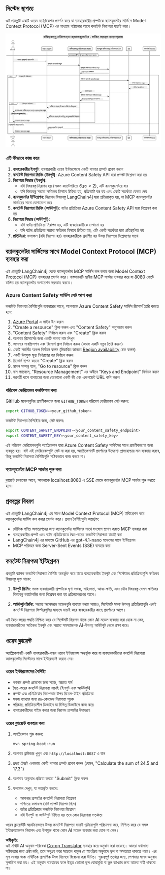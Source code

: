 <!--
CO_OP_TRANSLATOR_METADATA:
{
  "original_hash": "e5ea5e7582f70008ea9bec3b3820f20a",
  "translation_date": "2025-05-17T14:23:56+00:00",
  "source_file": "04-PracticalImplementation/samples/java/containerapp/README.md",
  "language_code": "bn"
}
-->
## সিস্টেম স্থাপত্য

এই প্রকল্পটি একটি ওয়েব অ্যাপ্লিকেশন প্রদর্শন করে যা ব্যবহারকারীর প্রম্পটকে ক্যালকুলেটর সার্ভিসে Model Context Protocol (MCP) এর মাধ্যমে পাঠানোর আগে কনটেন্ট নিরাপত্তা যাচাই করে।

![সিস্টেম স্থাপত্যের চিত্র](../../../../../../translated_images/plant.84b061907411570c4d69e747b3f5569a0783a9b3e7b81a8e0ffee5a0a459f312.bn.png)

### এটি কীভাবে কাজ করে

1. **ব্যবহারকারীর ইনপুট**: ব্যবহারকারী ওয়েব ইন্টারফেসে একটি গণনার প্রম্পট প্রবেশ করান
2. **কনটেন্ট নিরাপত্তা স্ক্রিনিং (ইনপুট)**: Azure Content Safety API দ্বারা প্রম্পট বিশ্লেষণ করা হয়
3. **নিরাপত্তা সিদ্ধান্ত (ইনপুট)**:
   - যদি বিষয়বস্তু নিরাপদ হয় (সকল ক্যাটেগরিতে তীব্রতা < 2), এটি ক্যালকুলেটরে যায়
   - যদি বিষয়বস্তু সম্ভাব্য ক্ষতিকর হিসাবে চিহ্নিত হয়, প্রক্রিয়াটি বন্ধ হয় এবং একটি সতর্কতা ফেরত দেয়
4. **ক্যালকুলেটর ইন্টিগ্রেশন**: নিরাপদ বিষয়বস্তু LangChain4j দ্বারা প্রক্রিয়াকৃত হয়, যা MCP ক্যালকুলেটর সার্ভারের সাথে যোগাযোগ করে
5. **কনটেন্ট নিরাপত্তা স্ক্রিনিং (আউটপুট)**: বটের প্রতিক্রিয়া Azure Content Safety API দ্বারা বিশ্লেষণ করা হয়
6. **নিরাপত্তা সিদ্ধান্ত (আউটপুট)**:
   - যদি বটের প্রতিক্রিয়া নিরাপদ হয়, এটি ব্যবহারকারীকে দেখানো হয়
   - যদি বটের প্রতিক্রিয়া সম্ভাব্য ক্ষতিকর হিসাবে চিহ্নিত হয়, এটি একটি সতর্কতা দ্বারা প্রতিস্থাপিত হয়
7. **প্রতিক্রিয়া**: ফলাফল (যদি নিরাপদ হয়) ব্যবহারকারীকে প্রদর্শিত হয় উভয় নিরাপত্তা বিশ্লেষণের সাথে

## ক্যালকুলেটর সার্ভিসের সাথে Model Context Protocol (MCP) ব্যবহার করা

এই প্রকল্পটি LangChain4j থেকে ক্যালকুলেটর MCP সার্ভিস কল করার জন্য Model Context Protocol (MCP) ব্যবহারের প্রদর্শন করে। বাস্তবায়নটি স্থানীয় MCP সার্ভার ব্যবহার করে যা 8080 পোর্টে চালিত হয় ক্যালকুলেটর অপারেশন সরবরাহ করতে।

### Azure Content Safety সার্ভিস সেট আপ করা

কনটেন্ট নিরাপত্তা বৈশিষ্ট্যগুলি ব্যবহারের আগে, আপনাকে Azure Content Safety সার্ভিস রিসোর্স তৈরি করতে হবে:

1. [Azure Portal](https://portal.azure.com) এ সাইন ইন করুন
2. "Create a resource" ক্লিক করুন এবং "Content Safety" অনুসন্ধান করুন
3. "Content Safety" নির্বাচন করুন এবং "Create" ক্লিক করুন
4. আপনার রিসোর্সের জন্য একটি অনন্য নাম লিখুন
5. আপনার সাবস্ক্রিপশন এবং রিসোর্স গ্রুপ নির্বাচন করুন (অথবা একটি নতুন তৈরি করুন)
6. একটি সমর্থিত অঞ্চল নির্বাচন করুন (বিস্তারিত জানতে [Region availability](https://azure.microsoft.com/en-us/global-infrastructure/services/?products=cognitive-services) চেক করুন)
7. একটি উপযুক্ত মূল্য নির্ধারণের স্তর নির্বাচন করুন
8. রিসোর্স স্থাপন করতে "Create" ক্লিক করুন
9. স্থাপন সম্পন্ন হলে, "Go to resource" ক্লিক করুন
10. বাম প্যানেলে, "Resource Management" এর অধীনে "Keys and Endpoint" নির্বাচন করুন
11. পরবর্তী ধাপে ব্যবহারের জন্য যেকোনো একটি কী এবং এন্ডপয়েন্ট URL কপি করুন

### পরিবেশ ভেরিয়েবল কনফিগার করা

GitHub মডেলগুলির প্রমাণীকরণের জন্য `GITHUB_TOKEN` পরিবেশ ভেরিয়েবল সেট করুন:
```sh
export GITHUB_TOKEN=<your_github_token>
```

কনটেন্ট নিরাপত্তা বৈশিষ্ট্যের জন্য, সেট করুন:
```sh
export CONTENT_SAFETY_ENDPOINT=<your_content_safety_endpoint>
export CONTENT_SAFETY_KEY=<your_content_safety_key>
```

এই পরিবেশ ভেরিয়েবলগুলি অ্যাপ্লিকেশন দ্বারা Azure Content Safety সার্ভিসের সাথে প্রমাণীকরণের জন্য ব্যবহৃত হয়। যদি এই ভেরিয়েবলগুলি সেট না করা হয়, অ্যাপ্লিকেশনটি প্রদর্শনের উদ্দেশ্যে প্লেসহোল্ডার মান ব্যবহার করবে, কিন্তু কনটেন্ট নিরাপত্তা বৈশিষ্ট্যগুলি সঠিকভাবে কাজ করবে না।

### ক্যালকুলেটর MCP সার্ভার শুরু করা

ক্লায়েন্ট চালানোর আগে, আপনাকে localhost:8080 এ SSE মোডে ক্যালকুলেটর MCP সার্ভার শুরু করতে হবে।

## প্রকল্পের বিবরণ

এই প্রকল্পটি LangChain4j এর সাথে Model Context Protocol (MCP) ইন্টিগ্রেশন করে ক্যালকুলেটর সার্ভিস কল করার প্রদর্শন করে। প্রধান বৈশিষ্ট্যগুলি অন্তর্ভুক্ত:

- মৌলিক গণিত অপারেশনের জন্য ক্যালকুলেটর সার্ভিসের সাথে সংযোগ স্থাপন করতে MCP ব্যবহার করা
- ব্যবহারকারীর প্রম্পট এবং বটের প্রতিক্রিয়াতে দ্বৈত-স্তরের কনটেন্ট নিরাপত্তা যাচাই করা
- LangChain4j এর মাধ্যমে GitHub এর gpt-4.1-nano মডেলের সাথে ইন্টিগ্রেশন
- MCP পরিবহন জন্য Server-Sent Events (SSE) ব্যবহার করা

## কনটেন্ট নিরাপত্তা ইন্টিগ্রেশন

প্রকল্পটি ব্যাপক কনটেন্ট নিরাপত্তা বৈশিষ্ট্য অন্তর্ভুক্ত করে যাতে ব্যবহারকারীর ইনপুট এবং সিস্টেমের প্রতিক্রিয়াগুলি ক্ষতিকর বিষয়বস্তু মুক্ত থাকে:

1. **ইনপুট স্ক্রিনিং**: সমস্ত ব্যবহারকারী প্রম্পটকে ঘৃণা বক্তব্য, সহিংসতা, আত্ম-ক্ষতি, এবং যৌন বিষয়বস্তু যেমন ক্ষতিকর বিষয়বস্তু ক্যাটেগরির জন্য বিশ্লেষণ করা হয় প্রক্রিয়াকরণের আগে।

2. **আউটপুট স্ক্রিনিং**: সম্ভাব্য অসেন্সরড মডেলগুলি ব্যবহার করার সময়ও, সিস্টেমটি সমস্ত উত্পন্ন প্রতিক্রিয়াগুলি একই কনটেন্ট নিরাপত্তা ফিল্টারগুলির মাধ্যমে যাচাই করে ব্যবহারকারীর কাছে প্রদর্শনের আগে।

এই দ্বৈত-স্তরের পদ্ধতি নিশ্চিত করে যে সিস্টেমটি নিরাপদ থাকে কোন AI মডেল ব্যবহার করা হোক না কেন, ব্যবহারকারীদের ক্ষতিকর ইনপুট এবং সম্ভাব্য সমস্যাজনক AI-উৎপন্ন আউটপুট থেকে রক্ষা করে।

## ওয়েব ক্লায়েন্ট

অ্যাপ্লিকেশনটি একটি ব্যবহারকারী-বান্ধব ওয়েব ইন্টারফেস অন্তর্ভুক্ত করে যা ব্যবহারকারীদের কনটেন্ট নিরাপত্তা ক্যালকুলেটর সিস্টেমের সাথে ইন্টারঅ্যাক্ট করতে দেয়:

### ওয়েব ইন্টারফেসের বৈশিষ্ট্য

- গণনার প্রম্পট প্রবেশের জন্য সহজ, স্বজ্ঞাত ফর্ম
- দ্বৈত-স্তরের কনটেন্ট নিরাপত্তা যাচাই (ইনপুট এবং আউটপুট)
- প্রম্পট এবং প্রতিক্রিয়ার নিরাপত্তার উপর রিয়েল-টাইম প্রতিক্রিয়া
- সহজ ব্যাখ্যার জন্য রঙ-কোডেড নিরাপত্তা সূচক
- পরিষ্কার, প্রতিক্রিয়াশীল ডিজাইন যা বিভিন্ন ডিভাইসে কাজ করে
- ব্যবহারকারীদের গাইড করার জন্য নিরাপদ প্রম্পটের উদাহরণ

### ওয়েব ক্লায়েন্ট ব্যবহার করা

1. অ্যাপ্লিকেশন শুরু করুন:
   ```sh
   mvn spring-boot:run
   ```

2. আপনার ব্রাউজার খুলুন এবং `http://localhost:8087` এ যান

3. প্রদত্ত টেক্সট এলাকায় একটি গণনার প্রম্পট প্রবেশ করুন (যেমন, "Calculate the sum of 24.5 and 17.3")

4. আপনার অনুরোধ প্রক্রিয়া করতে "Submit" ক্লিক করুন

5. ফলাফল দেখুন, যা অন্তর্ভুক্ত করবে:
   - আপনার প্রম্পটের কনটেন্ট নিরাপত্তা বিশ্লেষণ
   - গণিতের ফলাফল (যদি প্রম্পট নিরাপদ ছিল)
   - বটের প্রতিক্রিয়ার কনটেন্ট নিরাপত্তা বিশ্লেষণ
   - যদি ইনপুট বা আউটপুট চিহ্নিত হয় তবে কোন নিরাপত্তা সতর্কতা

ওয়েব ক্লায়েন্টটি স্বয়ংক্রিয়ভাবে উভয় কনটেন্ট নিরাপত্তা যাচাই প্রক্রিয়াগুলি পরিচালনা করে, নিশ্চিত করে যে সমস্ত ইন্টারঅ্যাকশন নিরাপদ এবং উপযুক্ত থাকে কোন AI মডেল ব্যবহার করা হোক না কেন।

**অস্বীকৃতি**:  
এই নথিটি AI অনুবাদ পরিষেবা [Co-op Translator](https://github.com/Azure/co-op-translator) ব্যবহার করে অনুবাদ করা হয়েছে। আমরা যথাসাধ্য সঠিকতার জন্য চেষ্টা করি, তবে অনুগ্রহ করে সচেতন থাকুন যে স্বয়ংক্রিয় অনুবাদে ভুল বা অসত্যতা থাকতে পারে। এর মূল ভাষায় থাকা নথিটিকে প্রামাণিক উৎস হিসেবে বিবেচনা করা উচিত। গুরুত্বপূর্ণ তথ্যের জন্য, পেশাদার মানব অনুবাদ সুপারিশ করা হয়। এই অনুবাদ ব্যবহারের ফলে উদ্ভূত কোনো ভুল বোঝাবুঝি বা ভুল ব্যাখ্যার জন্য আমরা দায়ী থাকবো না।